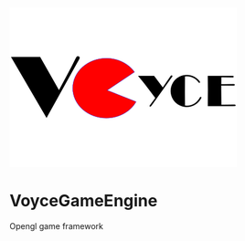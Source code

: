 ![alt text](https://raw.githubusercontent.com/JNjenga/VoyceGameEngine/master/logo.png)

# VoyceGameEngine
Opengl game framework
